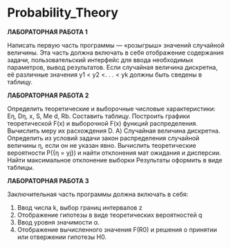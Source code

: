 # Probability_Theory
**ЛАБОРАТОРНАЯ РАБОТА 1** 

Написать первую часть программы — «розыгрыш» значений случайной величины. 
Эта часть должна включать в себя отображение содержания задачи, пользовательский интерфейс для ввода необходимых параметров, 
вывод результатов. Если случайная величина дискретна, её различные значения y1 < y2 <. . . < yk должны быть сведены в таблицу.

**ЛАБОРАТОРНАЯ РАБОТА 2**

Определить теоретические и выборочные числовые характеристики: Eη, Dη, x, S, Me d, Rb. 
Составить таблицу. Построить графики теоретической F(x) и выборочной F(x) функций распределения. 
Вычислить меру их расхождения D. А) Случайная величина дискретна. 
Определить из условий задачи закон распределения случайной величины η, если он не указан явно. 
Вычислить теоретические вероятности P({η = yj}) и найти отклонения мат ожидания и дисперсии. 
Найти максимальное отклонение выборки Результаты оформить в виде таблицы.

**ЛАБОРАТОРНАЯ РАБОТА 3** 

Заключительная часть программы должна включать в себя:
1. Ввод числа k, выбор границ интервалов z
2. Отображение гипотезы в виде теоретических вероятностей q
3. Ввод уровня значимости α.
4. Отображение вычисленного значения F(R0) и решения о принятии или отвержении гипотезы H0.

